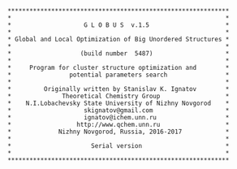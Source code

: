           *************************************************************
          *                                                           *
          *                    G L O B U S  v.1.5                     *
          *                                                           *
          * Global and Local Optimization of Big Unordered Structures *
          *                                                           *
          *                   (build number  5487)                    *
          *                                                           *
          *     Program for cluster structure optimization and        *
          *                potential parameters search                *
          *                                                           *
          *         Originally written by Stanislav K. Ignatov        *
          *              Theoretical Chemistry Group                  *
          *    N.I.Lobachevsky State University of Nizhny Novgorod    *
          *                    skignatov@gmail.com                    *
          *                    ignatov@ichem.unn.ru                   *
          *                  http://www.qchem.unn.ru                  *
          *             Nizhny Novgorod, Russia, 2016-2017            *
          *                                                           *
          *                      Serial version                       *
          *                                                           *
          *************************************************************


